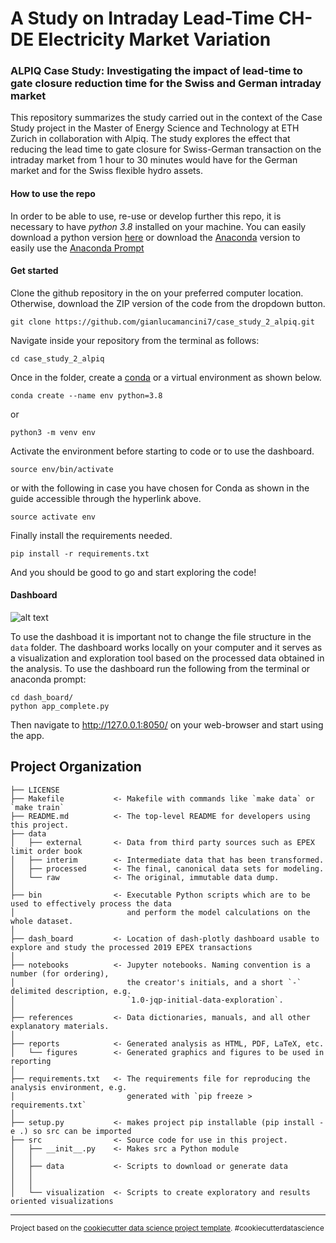 A Study on Intraday Lead-Time CH-DE Electricity Market Variation
==============================

### ALPIQ Case Study: Investigating the impact of lead-time to gate closure reduction time for the Swiss and German intraday market

This repository summarizes the study carried out in the context of the Case Study project in the Master of Energy Science and Technology at ETH Zurich in collaboration with Alpiq. The study explores the effect that reducing the lead time to gate closure for Swiss-German transaction on the intraday market from 1 hour to 30 minutes would have for the German market and for the Swiss flexible hydro assets. 

#### How to use the repo
In order to be able to use, re-use or develop further this repo, it is necessary to have *python 3.8* installed on your machine. You can easily download a python version [here](https://www.python.org/downloads/) or download the [Anaconda](https://docs.anaconda.com/anaconda/install/) version to easily use the [Anaconda Prompt](https://conda.io/projects/conda/en/latest/user-guide/getting-started.html)

#### Get started

Clone the github repository in the on your preferred computer location. Otherwise, download the ZIP version of the code from the dropdown button.
```
git clone https://github.com/gianlucamancini7/case_study_2_alpiq.git
```
Navigate inside your repository from the terminal as follows:
```
cd case_study_2_alpiq
```
Once in the folder, create a [conda](https://salishsea-meopar-docs.readthedocs.io/en/latest/work_env/python3_conda_environment.html) or a virtual environment as shown below.
```
conda create --name env python=3.8
```
or 
```
python3 -m venv env
```

Activate the environment before starting to code or to use the dashboard.
```
source env/bin/activate
```
or with the following in case you have chosen for Conda as shown in the guide accessible through the hyperlink above.
```
source activate env
```
Finally install the requirements needed.

```
pip install -r requirements.txt
```

And you should be good to go and start exploring the code!

#### Dashboard

![alt text](https://github.com/[gianlucamancini7]/[case_study_2_alpiq]/blob/[master]/reports/dashboard_view.png?raw=true)

To use the dashboad it is important not to change the file structure in the ```data``` folder. The dashboard works locally on your computer and it serves as a visualization and exploration tool based on the processed data obtained in the analysis. To use the dashboard run the following from the terminal or anaconda prompt:

```
cd dash_board/
python app_complete.py
```
Then navigate to http://127.0.0.1:8050/ on your web-browser and start using the app.


Project Organization
------------

    ├── LICENSE
    ├── Makefile           <- Makefile with commands like `make data` or `make train`
    ├── README.md          <- The top-level README for developers using this project.
    ├── data
    │   ├── external       <- Data from third party sources such as EPEX limit order book
    │   ├── interim        <- Intermediate data that has been transformed.
    │   ├── processed      <- The final, canonical data sets for modeling.
    │   └── raw            <- The original, immutable data dump.
    │
    ├── bin                <- Executable Python scripts which are to be used to effectively process the data
    │                         and perform the model calculations on the whole dataset.
    │ 
    ├── dash_board         <- Location of dash-plotly dashboard usable to explore and study the processed 2019 EPEX transactions
    │
    ├── notebooks          <- Jupyter notebooks. Naming convention is a number (for ordering),
    │                         the creator's initials, and a short `-` delimited description, e.g.
    │                         `1.0-jqp-initial-data-exploration`.
    │
    ├── references         <- Data dictionaries, manuals, and all other explanatory materials.
    │
    ├── reports            <- Generated analysis as HTML, PDF, LaTeX, etc.
    │   └── figures        <- Generated graphics and figures to be used in reporting
    │
    ├── requirements.txt   <- The requirements file for reproducing the analysis environment, e.g.
    │                         generated with `pip freeze > requirements.txt`
    │
    ├── setup.py           <- makes project pip installable (pip install -e .) so src can be imported
    ├── src                <- Source code for use in this project.
    │   ├── __init__.py    <- Makes src a Python module
    │   │
    │   ├── data           <- Scripts to download or generate data
    │   │          
    │   │
    │   └── visualization  <- Scripts to create exploratory and results oriented visualizations

--------

<p><small>Project based on the <a target="_blank" href="https://drivendata.github.io/cookiecutter-data-science/">cookiecutter data science project template</a>. #cookiecutterdatascience</small></p>
